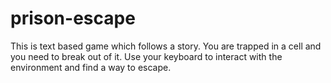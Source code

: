 # prison-escape

 This is text based game which follows a story. You are trapped in a cell and you need to break out of it. Use your keyboard to interact with the environment and find a way to escape.
